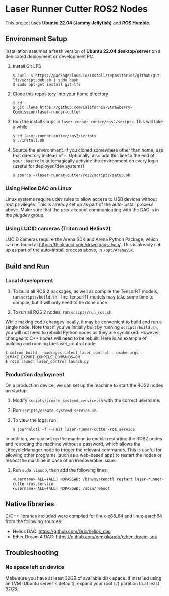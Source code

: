 # Laser Runner Cutter ROS2 Nodes

This project uses **Ubuntu 22.04 (Jammy Jellyfish)** and **ROS Humble**.

## Environment Setup

Installation assumes a fresh version of **Ubuntu 22.04 desktop/server** on a dedicated deployment or development PC.

1.  Install Git LFS

        $ curl -s https://packagecloud.io/install/repositories/github/git-lfs/script.deb.sh | sudo bash
        $ sudo apt-get install git-lfs

1.  Clone this repository into your home directory

        $ cd ~
        $ git clone https://github.com/California-Strawberry-Commission/laser-runner-cutter

1.  Run the install script in `laser-runner-cutter/ros2/scripts`. This will take a while.

        $ cd laser-runner-cutter/ros2/scripts
        $ ./install.sh

1.  Source the environment. If you cloned somewhere other than home, use that directory instead of `~`. Optionally, also add this line to the end of your `.bashrc` to automagically activate the environment on every login (useful for deployed/dev systems)

        $ source ~/laser-runner-cutter/ros2/scripts/setup.sh

### Using Helios DAC on Linux

Linux systems require udev rules to allow access to USB devices without root privileges. This is already set up as part of the auto-install process above. Make sure that the user account communicating with the DAC is in the _plugdev_ group.

### Using LUCID cameras (Triton and Helios2)

LUCID cameras require the Arena SDK and Arena Python Package, which can be found at https://thinklucid.com/downloads-hub/. This is already set up as part of the auto-install process above, in `/opt/ArenaSDK`.

## Build and Run

### Local development

1.  To build all ROS 2 packages, as well as compile the TensorRT models, run `scripts/build.sh`. The TensorRT models may take some time to compile, but it will only need to be done once.

1.  To run all ROS 2 nodes, run `scripts/run_ros.sh`.

While making code changes locally, it may be convenient to build and run a single node. Note that if you've initially built by running `scripts/build.sh`, you will not need to rebuild Python nodes as they are symlinked. However, changes to C++ nodes will need to be rebuilt. Here is an example of building and running the laser_control node:

    $ colcon build --packages-select laser_control --cmake-args -DCMAKE_EXPORT_COMPILE_COMMANDS=ON
    $ ros2 launch laser_control launch.py

### Production deployment

On a production device, we can set up the machine to start the ROS2 nodes on startup:

1.  Modify `scripts/create_systemd_service.sh` with the correct username.

1.  Run `scripts/create_systemd_service.sh`.

1.  To view the logs, run:

        $ journalctl -f --unit laser-runner-cutter-ros.service

In addition, we can set up the machine to enable restarting the ROS2 nodes and rebooting the machine without a password, which allows the LifecycleManager node to trigger the relevant commands. This is useful for allowing other programs (such as a web-based app) to restart the nodes or reboot the machine in case of an irrecoverable issue.

1.  Run `sudo visudo`, then add the following lines:

        <username> ALL=(ALL) NOPASSWD: /bin/systemctl restart laser-runner-cutter-ros.service
        <username> ALL=(ALL) NOPASSWD: /sbin/reboot

## Native libraries

C/C++ libraries included were compiled for linux-x86_64 and linux-aarch64 from the following sources:

- Helios DAC: https://github.com/Grix/helios_dac
- Ether Dream 4 DAC: https://github.com/genkikondo/ether-dream-sdk

## Troubleshooting

### No space left on device

Make sure you have at least 32GB of available disk space. If installed using an LVM (Ubuntu server's default), expand your root (`/`) partition to at least 32GB.
